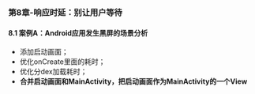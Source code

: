 ### 第8章-响应时延：别让用户等待

#### 8.1 案例A：Android应用发生黑屏的场景分析

- 添加启动画面；
- 优化onCreate里面的耗时；
- 优化分dex加载耗时；
- **合并启动画面和MainActivity，把启动画面作为MainActivity的一个View**

